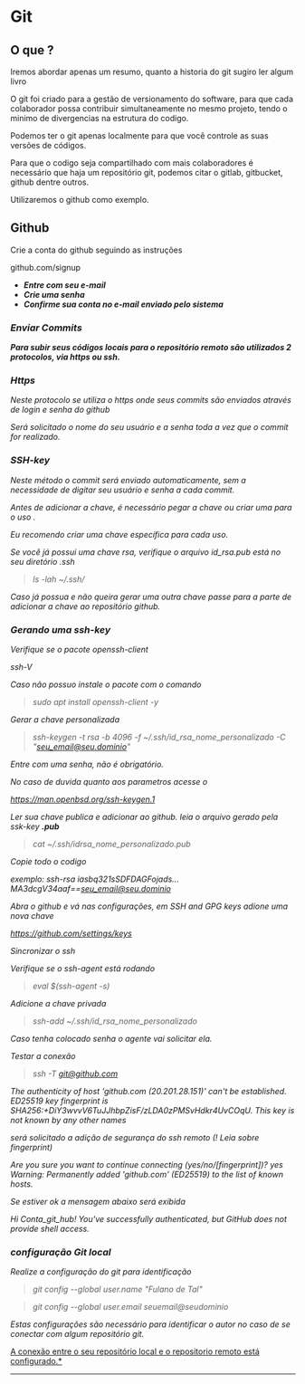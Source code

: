 # Git

## O que ?

Iremos abordar apenas um resumo, quanto a historia do git sugiro ler algum livro

O git foi criado para a gestão de versionamento do software, para que cada colaborador possa contribuir simultaneamente no mesmo projeto, tendo o minimo de divergencias na estrutura do codigo.

Podemos ter o git apenas localmente para que você controle as suas versões de códigos.

Para que o codigo seja compartilhado com mais colaboradores é necessário que haja um repositório git, podemos citar o gitlab, gitbucket, github dentre outros.

Utilizaremos o github como exemplo.

## Github

Crie a conta do github seguindo as instruções

github.com/signup

<i> <b>
- Entre com seu e-mail
- Crie uma senha
- Confirme sua conta no e-mail enviado pelo sistema
</i>

### *Enviar Commits*

*Para subir seus códigos locais para o repositório remoto são utilizados 2 protocolos, via https ou ssh.* </b>

### *Https*

*Neste protocolo se utiliza o https onde seus commits são enviados através de login e senha do github*

 *Será solicitado o nome do seu usuário e a senha toda a vez que o commit for realizado.*

### *SSH-key*

*Neste método o commit será enviado automaticamente, sem a necessidade de digitar seu usuário e senha a cada commit.*

*Antes de adicionar a chave, é necessário pegar a chave ou criar uma para o uso .*

*Eu recomendo criar uma chave específica para cada uso.*

*Se você já possui uma chave rsa, verifique o arquivo id_rsa.pub está no seu diretório .ssh*

> *ls -lah ~/.ssh/*

*Caso já possua e não queira gerar uma outra chave passe para a parte de adicionar a chave ao repositório github.*

### *Gerando uma ssh-key*

*Verifique se o pacote openssh-client*

 *ssh-V*

 *Caso não possuo instale o pacote com o comando*

> *sudo apt install openssh-client -y*

*Gerar a chave personalizada*

> *ssh-keygen -t rsa -b 4096 -f ~/.ssh/id_rsa_nome_personalizado -C "seu_email@seu.dominio"*

*Entre com uma senha, não é obrigatório.*

*No caso de duvida quanto aos parametros acesse o*

 *https://man.openbsd.org/ssh-keygen.1*

*Ler sua chave publica e adicionar ao github.
leia o arquivo gerado pela ssk-key <b>.pub</b>*

> *cat ~/.ssh/idrsa_nome_personalizado.pub*

*Copie todo o codigo*

*exemplo:
ssh-rsa iasbq321sSDFDAGFojads... MA3dcgV34aaf==seu_email@seu.dominio*

*Abra o github e vá nas configurações, em SSH and GPG keys adione uma nova chave*

*https://github.com/settings/keys*

*Sincronizar o ssh*

*Verifique se o ssh-agent está rodando*

> *eval $(ssh-agent -s)*

*Adicione a chave privada*

> *ssh-add ~/.ssh/id_rsa_nome_personalizado*

 *Caso tenha colocado senha o agente vai solicitar ela.*

*Testar a conexão*

> *ssh -T git@github.com*

 *The authenticity of host 'github.com (20.201.28.151)' can't be established.
    ED25519 key fingerprint is SHA256:+DiY3wvvV6TuJJhbpZisF/zLDA0zPMSvHdkr4UvCOqU.
    This key is not known by any other names*

*será solicitado a adição de segurança do ssh remoto (! Leia sobre fingerprint)*

 *Are you sure you want to continue connecting (yes/no/[fingerprint])? yes
    Warning: Permanently added 'github.com' (ED25519) to the list of known hosts.*

*Se estiver ok a mensagem abaixo será exibida*

 *Hi Conta_git_hub! You've successfully authenticated, but GitHub does not provide shell access.*

### *configuração Git local*

*Realize a configuração do git para identificação*

> *git config --global user.name "Fulano de Tal"*

> *git config --global user.email seuemail@seudominio*

*Estas configurações são necessário para identificar o autor no caso de se conectar com algum repositório git.*

<u> A conexão entre o seu repositório local e o repositorio remoto está configurado.*

---
